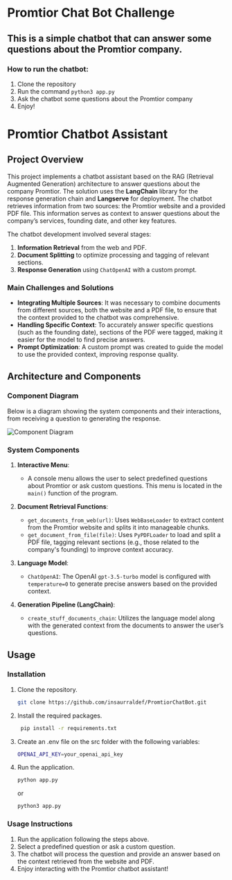 # Promtior Chat Bot Challenge

## This is a simple chatbot that can answer some questions about the Promtior company.

### How to run the chatbot:
1. Clone the repository
2. Run the command `python3 app.py`
3. Ask the chatbot some questions about the Promtior company
4. Enjoy!
# Promtior Chatbot Assistant

## Project Overview

This project implements a chatbot assistant based on the RAG (Retrieval Augmented Generation) architecture to answer questions about the company Promtior. The solution uses the **LangChain** library for the response generation chain and **Langserve** for deployment. The chatbot retrieves information from two sources: the Promtior website and a provided PDF file. This information serves as context to answer questions about the company’s services, founding date, and other key features.

The chatbot development involved several stages:
1. **Information Retrieval** from the web and PDF.
2. **Document Splitting** to optimize processing and tagging of relevant sections.
3. **Response Generation** using `ChatOpenAI` with a custom prompt.

### Main Challenges and Solutions
- **Integrating Multiple Sources**: It was necessary to combine documents from different sources, both the website and a PDF file, to ensure that the context provided to the chatbot was comprehensive.
- **Handling Specific Context**: To accurately answer specific questions (such as the founding date), sections of the PDF were tagged, making it easier for the model to find precise answers.
- **Prompt Optimization**: A custom prompt was created to guide the model to use the provided context, improving response quality.

## Architecture and Components

### Component Diagram

Below is a diagram showing the system components and their interactions, from receiving a question to generating the response.

![Component Diagram](path/to/diagram.png) <!-- Insert the diagram here after creating it in Draw.io or Lucidchart -->

### System Components

1. **Interactive Menu**: 
   - A console menu allows the user to select predefined questions about Promtior or ask custom questions. This menu is located in the `main()` function of the program.

2. **Document Retrieval Functions**:
   - `get_documents_from_web(url)`: Uses `WebBaseLoader` to extract content from the Promtior website and splits it into manageable chunks.
   - `get_document_from_file(file)`: Uses `PyPDFLoader` to load and split a PDF file, tagging relevant sections (e.g., those related to the company's founding) to improve context accuracy.

3. **Language Model**:
   - `ChatOpenAI`: The OpenAI `gpt-3.5-turbo` model is configured with `temperature=0` to generate precise answers based on the provided context.

4. **Generation Pipeline (LangChain)**:
   - `create_stuff_documents_chain`: Utilizes the language model along with the generated context from the documents to answer the user’s questions.

## Usage

### Installation

1. Clone the repository.
   ```bash
   git clone https://github.com/insaurraldef/PromtiorChatBot.git
   ```
2. Install the required packages.
   ```bash
    pip install -r requirements.txt
    ```
3. Create an .env file on the src folder with the following variables:
    ```bash
    OPENAI_API_KEY=your_openai_api_key
    ```
4. Run the application.
   ```bash
   python app.py
   ```
   or
   ```bash
   python3 app.py
   ```

### Usage Instructions

1. Run the application following the steps above.
2. Select a predefined question or ask a custom question.
3. The chatbot will process the question and provide an answer 
based on the context retrieved from the website and PDF.
4. Enjoy interacting with the Promtior chatbot assistant!
